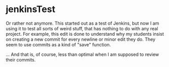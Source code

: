 # jenkinsTest

Or rather not anymore. This started out as a test of Jenkins, but now I am using it to test all sorts of weird stuff, that has nothing to do with any real project. For example, this edit is done to understand why my students insist on creating a new commit for every newline or minor edit they do. They seem to use commits as a kind of "save" function.

... And that is, of course, less than optimal when I am supposed to review their commits.
